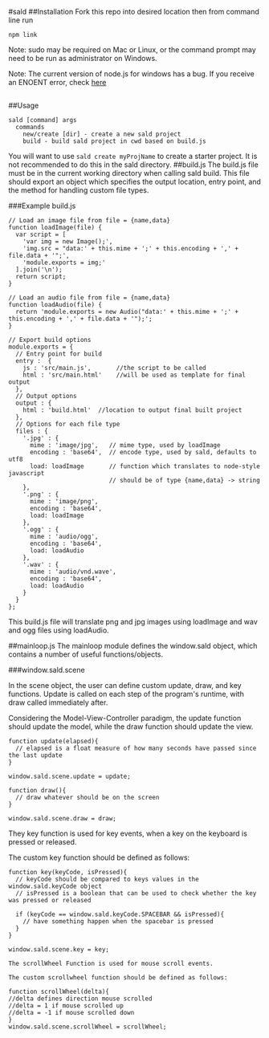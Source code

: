 #sald
##Installation
Fork this repo into desired location then from command line run
```
npm link
```
Note: sudo may be required on Mac or Linux, or the command prompt may need to be
run as administrator on Windows.

Note: The current version of node.js for windows has a bug. If you receive an
ENOENT error, check [here](http://stackoverflow.com/questions/25093276/node-js-windows-error-enoent-stat-c-users-rt-appdata-roaming-npm)
##
##Usage
```
sald [command] args
  commands
    new/create [dir] - create a new sald project
    build - build sald project in cwd based on build.js
```
You will want to use `sald create myProjName` to create a starter project. It is not
recommended to do this in the sald directory.
##build.js
The build.js file must be in the current working directory when calling sald build.
This file should export an object which specifies the output location, entry point, and the method for handling custom file types.

###Example build.js
```
// Load an image file from file = {name,data}
function loadImage(file) {
  var script = [
    'var img = new Image();',
    'img.src = "data:' + this.mime + ';' + this.encoding + ',' + file.data + '";',
    'module.exports = img;'
  ].join('\n');
  return script;
}

// Load an audio file from file = {name,data}
function loadAudio(file) {
  return 'module.exports = new Audio("data:' + this.mime + ';' + this.encoding + ',' + file.data + '");';
}

// Export build options
module.exports = {
  // Entry point for build
  entry :  {
    js : 'src/main.js',       //the script to be called
    html : 'src/main.html'    //will be used as template for final output
  },
  // Output options
  output : {
    html : 'build.html'  //location to output final built project
  },
  // Options for each file type
  files : {
    '.jpg' : {
      mime : 'image/jpg',   // mime type, used by loadImage
      encoding : 'base64',  // encode type, used by sald, defaults to utf8
      load: loadImage       // function which translates to node-style javascript
                            // should be of type {name,data} -> string
    },
    '.png' : {
      mime : 'image/png',
      encoding : 'base64',
      load: loadImage
    },
    '.ogg' : {
      mime : 'audio/ogg',
      encoding : 'base64',
      load: loadAudio
    },
    '.wav' : {
      mime : 'audio/vnd.wave',
      encoding : 'base64',
      load: loadAudio
    }
  }
};
```

This build.js file will translate png and jpg images using loadImage and wav and ogg files using loadAudio.


##mainloop.js
The mainloop module defines the window.sald object, which contains a number of useful functions/objects.

###window.sald.scene

In the scene object, the user can define custom update, draw, and key functions. Update is called on each step of the program's runtime, with draw called immediately after. 

Considering the Model-View-Controller paradigm, the update function should update the model, while the draw function should update the view.

```
function update(elapsed){
  // elapsed is a float measure of how many seconds have passed since the last update
}

window.sald.scene.update = update;

function draw(){
  // draw whatever should be on the screen
}

window.sald.scene.draw = draw;
```

They key function is used for key events, when a key on the keyboard is pressed or released.

The custom key function should be defined as follows:

```
function key(keyCode, isPressed){
  // keyCode should be compared to keys values in the window.sald.keyCode object
  // isPressed is a boolean that can be used to check whether the key was pressed or released

  if (keyCode == window.sald.keyCode.SPACEBAR && isPressed){
    // have something happen when the spacebar is pressed
  }
}

window.sald.scene.key = key;

The scrollWheel Function is used for mouse scroll events.

The custom scrollwheel function should be defined as follows:

function scrollWheel(delta){
//delta defines direction mouse scrolled
//delta = 1 if mouse scrolled up
//delta = -1 if mouse scrolled down
}
window.sald.scene.scrollWheel = scrollWheel;
```